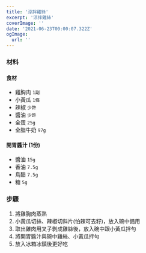 ```yaml
---
title: '涼拌雞絲'
excerpt: '涼拌雞絲'
coverImage: ''
date: '2021-06-23T00:00:07.322Z'
ogImage:
  url: ''
---
```


### 材料


#### 食材

- 雞胸肉 `1副`
- 小黃瓜 `1條`
- 辣椒 `少許`
- 醬油 `少許`
- 全蛋 `25g`
- 全脂牛奶 `97g`

#### 開胃醬汁 (1份)

- 醬油 `15g`
- 香油 `7.5g`
- 烏醋 `7.5g`
- 糖 `5g`


### 步驟

1. 將雞胸肉蒸熟
2. 小黃瓜切絲、辣椒切斜片(怕辣可去籽)，放入碗中備用
3. 取出雞肉用叉子剝成雞絲後，放入碗中跟小黃瓜拌勻
4. 將開胃醬汁與碗中雞絲、小黃瓜拌勻
5. 放入冰箱冰鎮後更好吃

